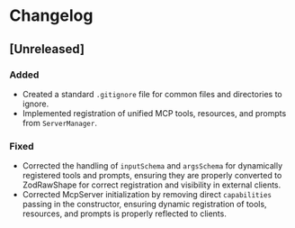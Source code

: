 # Changelog

## [Unreleased]

### Added
- Created a standard `.gitignore` file for common files and directories to ignore.
- Implemented registration of unified MCP tools, resources, and prompts from `ServerManager`.

### Fixed
- Corrected the handling of `inputSchema` and `argsSchema` for dynamically registered tools and prompts, ensuring they are properly converted to ZodRawShape for correct registration and visibility in external clients.
- Corrected McpServer initialization by removing direct `capabilities` passing in the constructor, ensuring dynamic registration of tools, resources, and prompts is properly reflected to clients.
